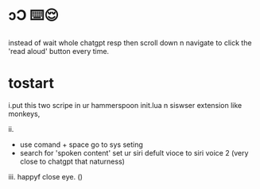 # ɔƆ ⌨️😌
instead of wait whole chatgpt resp then scroll down n navigate to click the 'read aloud' button every time.  

# tostart
i.put this two scripe in ur hammerspoon init.lua n siswser extension like monkeys, 


ii.
- use comand + space go to sys seting
- search for 'spoken content' set ur siri defult vioce to siri voice 2 (very close to chatgpt that naturness)

iii.
happyf close eye. ()



